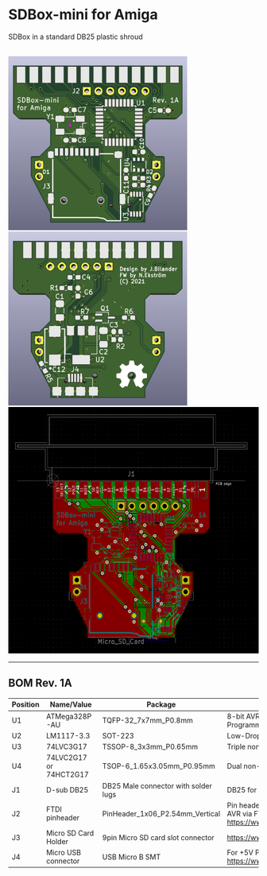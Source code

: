# SDBox-mini for Amiga
SDBox in a standard DB25 plastic shroud

<br />
<a href="images/SDBox-mini_pic1.png">
<img src="images/SDBox-mini_pic1.png" width="360" height="350">
</a>
<a href="images/SDBox-mini_pic2.png">
<img src="images/SDBox-mini_pic2.png" width="360" height="350">
</a>
<a href="images/SDBox-mini_pic3.png">
<img src="images/SDBox-mini_pic3.png" width="544" height="496">
</a>

***

BOM Rev. 1A
---------
Position  | Name/Value   | Package | Notes
-|-|-|-|
U1 | ATMega328P-AU | TQFP-32_7x7mm_P0.8mm | 8-bit AVR Microcontroller with 32K Bytes In-System Programmable Flash
U2 | LM1117-3.3 | SOT-223 | Low-Dropout Linear Regulator 3.3 Volt
U3 | 74LVC3G17 | TSSOP-8_3x3mm_P0.65mm | Triple non-inverting Schmitt trigger with 5V tolerant input
U4 | 74LVC2G17 or 74HCT2G17 | TSOP-6_1.65x3.05mm_P0.95mm | Dual non-inverting Schmitt trigger
J1 | D-sub DB25 | DB25 Male connector with solder lugs | DB25 for Amiga parallel port
J2 | FTDI pinheader | PinHeader_1x06_P2.54mm_Vertical | Pin header (GND,GND,VCC,RXI,TXO,DTR) for programming AVR via FTDI USB https://www.aliexpress.com/item/1005001680261289.html
J3 | Micro SD Card Holder | 9pin Micro SD card slot connector | https://www.aliexpress.com/item/32802051702.html
J4 | Micro USB connector | USB Micro B SMT | For +5V Power only <br />https://www.aliexpress.com/item/32991869539.html
